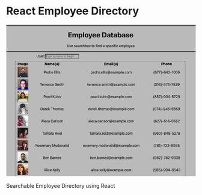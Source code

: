 # React Employee Directory

![screenshot](./public/ss.png)

Searchable Employee Directory using React
